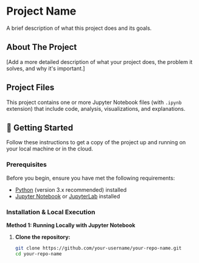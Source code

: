 # Project Name

A brief description of what this project does and its goals.

## About The Project

[Add a more detailed description of what your project does, the problem it solves, and why it's important.]

## Project Files

This project contains one or more Jupyter Notebook files (with `.ipynb` extension) that include code, analysis, visualizations, and explanations.

## 🚀 Getting Started

Follow these instructions to get a copy of the project up and running on your local machine or in the cloud.

### Prerequisites

Before you begin, ensure you have met the following requirements:
- [Python](https://www.python.org/downloads/) (version 3.x recommended) installed
- [Jupyter Notebook](https://jupyter.org/install) or [JupyterLab](https://jupyter.org/install) installed

### Installation & Local Execution

**Method 1: Running Locally with Jupyter Notebook**

1. **Clone the repository:**
   ```bash
   git clone https://github.com/your-username/your-repo-name.git
   cd your-repo-name
